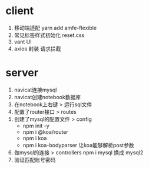 # client
1. 移动端适配   yarn add amfe-flexible
2. 常见标签样式初始化   reset.css
3. vant UI
4. axios 封装 请求拦截

# server
1. navicat连接mysql
2. navicat创建notebook数据库
3. 在notebook上右键 > 运行sql文件
4. 配置了router接口 > routes
5. 创建了mysql的配置文件 > config  
    - npm init -y
    - npm i @koa/router
    - npm i koa
    - npm i koa-bodyparser 让koa能够解析post参数
6. 做mysql的连接 > controllers      npm i mysql  换成 mysql2
7. 验证匹配账号密码